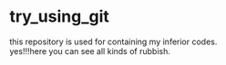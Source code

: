 # try_using_git
this repository is used for containing my inferior codes. <br>
yes!!!here you can see all kinds of rubbish.
